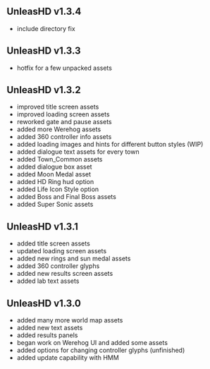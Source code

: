 ## UnleasHD v1.3.4
- include directory fix

## UnleasHD v1.3.3
- hotfix for a few unpacked assets

## UnleasHD v1.3.2
- improved title screen assets
- improved loading screen assets
- reworked gate and pause assets
- added more Werehog assets
- added 360 controller info assets
- added loading images and hints for different button styles (WIP)
- added dialogue text assets for every town
- added Town_Common assets
- added dialogue box asset
- added Moon Medal asset
- added HD Ring hud option
- added Life Icon Style option
- added Boss and Final Boss assets
- added Super Sonic assets

## UnleasHD v1.3.1

- added title screen assets
- updated loading screen assets
- added new rings and sun medal assets
- added 360 controller glyphs
- added new results screen assets
- added lab text assets

## UnleasHD v1.3.0

- added many more world map assets
- added new text assets
- added results panels
- began work on Werehog UI and added some assets
- added options for changing controller glyphs (unfinished)
- added update capability with HMM
